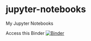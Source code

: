 # jupyter-notebooks
My Jupyter Notebooks

Access this Binder [![Binder](https://mybinder.org/badge_logo.svg)](https://mybinder.org/v2/gh/aboutsecurity/jupyter-notebooks/HEAD)
